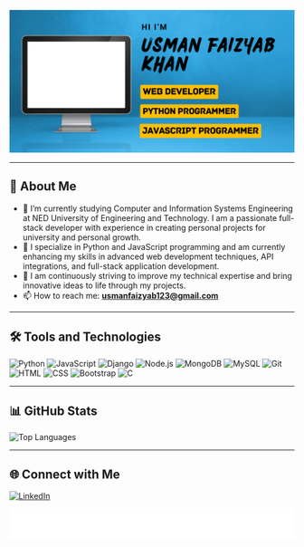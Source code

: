 ![Profile Banner](https://github.com/USMAN-FAIZYAB-KHAN/USMAN-FAIZYAB-KHAN/blob/main/github-banner.png)  

---

## 🌟 About Me  

- 🔭 I’m currently studying Computer and Information Systems Engineering at NED University of Engineering and Technology. I am a passionate full-stack developer with experience in creating personal projects for university and personal growth.
- 🌱 I specialize in Python and JavaScript programming and am currently enhancing my skills in advanced web development techniques, API integrations, and full-stack application development.
- 🚀 I am continuously striving to improve my technical expertise and bring innovative ideas to life through my projects. 
- 📫 How to reach me: **usmanfaizyab123@gmail.com**

---

## 🛠️ Tools and Technologies 

<p align="left"> 
  <img src="https://cdn.jsdelivr.net/gh/devicons/devicon/icons/python/python-original.svg" alt="Python" height="45" width="45"/> 
  <img src="https://cdn.jsdelivr.net/gh/devicons/devicon/icons/javascript/javascript-original.svg" alt="JavaScript" height="45" width="45"/> 
  <img src="https://cdn.jsdelivr.net/gh/devicons/devicon@latest/icons/django/django-plain.svg" alt="Django" height="45" width="45"/>        
  <img src="https://cdn.jsdelivr.net/gh/devicons/devicon/icons/nodejs/nodejs-original.svg" alt="Node.js" height="45" width="45"/> 
  <img src="https://cdn.jsdelivr.net/gh/devicons/devicon/icons/mongodb/mongodb-original.svg" alt="MongoDB" height="45" width="45"/> 
  <img src="https://cdn.jsdelivr.net/gh/devicons/devicon/icons/mysql/mysql-original.svg" alt="MySQL" height="45" width="45"/> 
  <img src="https://cdn.jsdelivr.net/gh/devicons/devicon/icons/git/git-original.svg" alt="Git" height="45" width="45"/> 
  <img src="https://cdn.jsdelivr.net/gh/devicons/devicon/icons/html5/html5-original.svg" alt="HTML" height="45" width="45"/> 
  <img src="https://cdn.jsdelivr.net/gh/devicons/devicon/icons/css3/css3-original.svg" alt="CSS" height="45" width="45"/> 
  <img src="https://cdn.jsdelivr.net/gh/devicons/devicon/icons/bootstrap/bootstrap-original.svg" alt="Bootstrap" height="45" width="45"/> 
  <img src="https://cdn.jsdelivr.net/gh/devicons/devicon/icons/c/c-original.svg" alt="C" height="45" width="45"/> 
</p>

---

## 📊 GitHub Stats  

![Top Languages](https://github-readme-stats.vercel.app/api/top-langs/?username=USMAN-FAIZYAB-KHAN&layout=compact&theme=dark)  

---

## 🌐 Connect with Me  

<p align="left">  
  <a href="https://www.linkedin.com/in/usman-faizyab-khan" target="_blank">  
    <img src="https://cdn.jsdelivr.net/gh/devicons/devicon/icons/linkedin/linkedin-original.svg" alt="LinkedIn" width="45" height="45"/>  
  </a>  
</p>  

![Alt Text](https://github.com/USMAN-FAIZYAB-KHAN/USMAN-FAIZYAB-KHAN/blob/main/animation.gif)

